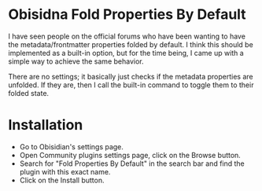 # Obisidna Fold Properties By Default

I have seen people on the official forums who have been wanting to have the metadata/frontmatter properties folded by default. I think this should be implemented as a built-in option, but for the time being, I came up with a simple way to achieve the same behavior.

There are no settings; it basically just checks if the metadata properties are unfolded. If they are, then I call the built-in command to toggle them to their folded state.

# Installation
- Go to Obisidian's settings page.
- Open Community plugins settings page, click on the Browse button.
- Search for "Fold Properties By Default" in the search bar and find the plugin with this exact name.
- Click on the Install button.
